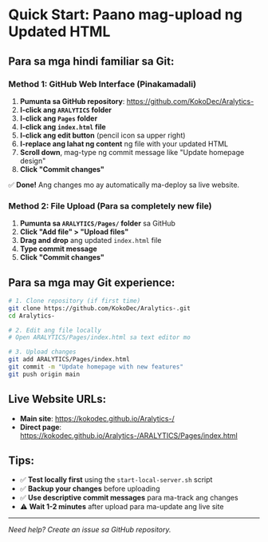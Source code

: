 # Quick Start: Paano mag-upload ng Updated HTML

## Para sa mga hindi familiar sa Git:

### Method 1: GitHub Web Interface (Pinakamadali)
1. **Pumunta sa GitHub repository**: https://github.com/KokoDec/Aralytics-
2. **I-click ang `ARALYTICS` folder** 
3. **I-click ang `Pages` folder**
4. **I-click ang `index.html` file**
5. **I-click ang edit button** (pencil icon sa upper right)
6. **I-replace ang lahat ng content** ng file with your updated HTML
7. **Scroll down**, mag-type ng commit message like "Update homepage design"
8. **Click "Commit changes"**

✅ **Done!** Ang changes mo ay automatically ma-deploy sa live website.

### Method 2: File Upload (Para sa completely new file)
1. **Pumunta sa `ARALYTICS/Pages/` folder** sa GitHub
2. **Click "Add file" > "Upload files"**
3. **Drag and drop** ang updated `index.html` file
4. **Type commit message** 
5. **Click "Commit changes"**

## Para sa mga may Git experience:

```bash
# 1. Clone repository (if first time)
git clone https://github.com/KokoDec/Aralytics-.git
cd Aralytics-

# 2. Edit ang file locally
# Open ARALYTICS/Pages/index.html sa text editor mo

# 3. Upload changes
git add ARALYTICS/Pages/index.html
git commit -m "Update homepage with new features"
git push origin main
```

## Live Website URLs:
- **Main site**: https://kokodec.github.io/Aralytics-/
- **Direct page**: https://kokodec.github.io/Aralytics-/ARALYTICS/Pages/index.html

## Tips:
- ✅ **Test locally first** using the `start-local-server.sh` script
- ✅ **Backup your changes** before uploading
- ✅ **Use descriptive commit messages** para ma-track ang changes
- ⚠️ **Wait 1-2 minutes** after upload para ma-update ang live site

---
*Need help? Create an issue sa GitHub repository.*